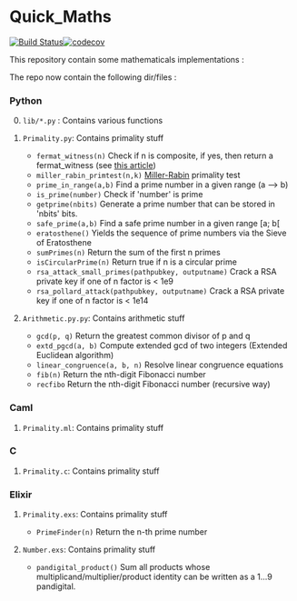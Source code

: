 # Quick_Maths

[![Build Status](https://travis-ci.com/ntaff/Quick_Maths.svg?branch=master)](https://travis-ci.com/ntaff/Quick_Maths)[![codecov](https://codecov.io/gh/ntaff/Quick_Maths/branch/master/graph/badge.svg)](https://codecov.io/gh/ntaff/Quick_Maths)

This repository contain some mathematicals implementations : 

The repo now contain the following dir/files :

### Python
0. `lib/*.py` : Contains various functions

1. `Primality.py`: Contains primality stuff
   - `fermat_witness(n)` Check if n is composite, if yes, then return a fermat_witness (see [this article](https://en.wikipedia.org/wiki/Fermat_primality_test))
   - `miller_rabin_primtest(n,k)` [Miller-Rabin](https://fr.wikipedia.org/wiki/Test_de_primalit%C3%A9_de_Miller-Rabin) primality test
   - `prime_in_range(a,b)` Find a prime number in a given range (a --> b)
   - `is_prime(number)` Check if 'number' is prime
   - `getprime(nbits)` Generate a prime number that can be stored in 'nbits' bits.
   - `safe_prime(a,b)` Find a safe prime number in a given range [a; b[
   - `eratosthene()` Yields the sequence of prime numbers via the Sieve of Eratosthene
   - `sumPrimes(n)` Return the sum of the first n primes
   - `isCircularPrime(n)` Return true if n is a circular prime
   - `rsa_attack_small_primes(pathpubkey, outputname)` Crack a RSA private key if one of n factor is < 1e9
   - `rsa_pollard_attack(pathpubkey, outputname)` Crack a RSA private key if one of n factor is < 1e14
   
2. `Arithmetic.py.py`: Contains arithmetic stuff
   - `gcd(p, q)` Return the greatest common divisor of p and q
   - `extd_pgcd(a, b)` Compute extended gcd of two integers (Extended Euclidean algorithm)
   - `linear_congruence(a, b, n)` Resolve linear congruence equations
   - `fib(n)` Return the nth-digit Fibonacci number
   - `recfibo` Return the nth-digit Fibonacci number	(recursive way)


### Caml
1. `Primality.ml`: Contains primality stuff


### C
1. `Primality.c`: Contains primality stuff
   
   
### Elixir
1. `Primality.exs`: Contains primality stuff
   - `PrimeFinder(n)` Return the n-th prime number

2. `Number.exs`: Contains primality stuff
   - `pandigital_product()` Sum all products whose multiplicand/multiplier/product identity can be written as a 1...9 pandigital.

